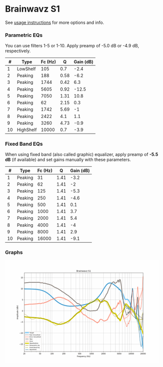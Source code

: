 # Brainwavz S1
See [usage instructions](https://github.com/jaakkopasanen/AutoEq#usage) for more options and info.

### Parametric EQs
You can use filters 1-5 or 1-10. Apply preamp of -5.0 dB or -4.9 dB, respectively.

|   # | Type      |   Fc (Hz) |    Q |   Gain (dB) |
|-----|-----------|-----------|------|-------------|
|   1 | LowShelf  |       105 | 0.7  |        -2.4 |
|   2 | Peaking   |       188 | 0.58 |        -6.2 |
|   3 | Peaking   |      1744 | 0.42 |         6.3 |
|   4 | Peaking   |      5605 | 0.92 |       -12.5 |
|   5 | Peaking   |      7050 | 1.31 |        10.8 |
|   6 | Peaking   |        62 | 2.15 |         0.3 |
|   7 | Peaking   |      1742 | 5.69 |        -1   |
|   8 | Peaking   |      2422 | 4.1  |         1.1 |
|   9 | Peaking   |      3260 | 4.73 |        -0.9 |
|  10 | HighShelf |     10000 | 0.7  |        -3.9 |

### Fixed Band EQs
When using fixed band (also called graphic) equalizer, apply preamp of **-5.5 dB** (if available) and set gains manually with these parameters.

|   # | Type    |   Fc (Hz) |    Q |   Gain (dB) |
|-----|---------|-----------|------|-------------|
|   1 | Peaking |        31 | 1.41 |        -3.2 |
|   2 | Peaking |        62 | 1.41 |        -2   |
|   3 | Peaking |       125 | 1.41 |        -5.3 |
|   4 | Peaking |       250 | 1.41 |        -4.6 |
|   5 | Peaking |       500 | 1.41 |         0.1 |
|   6 | Peaking |      1000 | 1.41 |         3.7 |
|   7 | Peaking |      2000 | 1.41 |         5.4 |
|   8 | Peaking |      4000 | 1.41 |        -4   |
|   9 | Peaking |      8000 | 1.41 |         2.9 |
|  10 | Peaking |     16000 | 1.41 |        -9.1 |

### Graphs
![](./Brainwavz%20S1.png)
